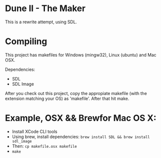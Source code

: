 Dune II - The Maker
===================

This is a rewrite attempt, using SDL.

Compiling
=========
This project has makefiles for Windows (mingw32), Linux (ubuntu) and Mac OSX.

Dependencies:
- SDL
- SDL Image

After you check out this project, copy the appropiate makefile (with the extension matching your OS) as 'makefile'. After that hit make.

Example, OSX && Brewfor Mac OS X:
======================
- Install XCode CLI tools
- Using brew, install dependencies: `brew install SDL && brew install sdl_image`
- Then: `cp makefile.osx makefile`
- `make`


